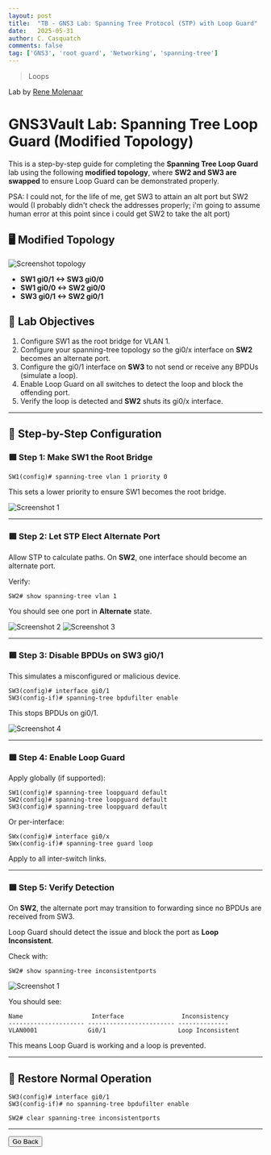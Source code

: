 ```yaml
---
layout: post
title:  "TB - GNS3 Lab: Spanning Tree Protocol (STP) with Loop Guard"
date:   2025-05-31
author: C. Casquatch
comments: false
tag: ['GNS3', 'root guard', 'Networking', 'spanning-tree']
---
```


> Loops

Lab by [Rene Molenaar](https://gns3vault.com/switching/spanning-tree-loop-guard)

# GNS3Vault Lab: Spanning Tree Loop Guard (Modified Topology)

This is a step-by-step guide for completing the **Spanning Tree Loop Guard** lab using the following **modified topology**, where **SW2 and SW3 are swapped** to ensure Loop Guard can be demonstrated properly. 

PSA: I could not, for the life of me, get SW3 to attain an alt port but SW2 would (I probably didn't check the addresses properly; i'm going to assume human error at this point since i could get SW2 to take the alt port) 

## 🖥️ Modified Topology

![Screenshot topology](/assets/images/GNS3/STPLoopGuard/topology.png)

- **SW1 gi0/1 <-> SW3 gi0/0**
- **SW1 gi0/0 <-> SW2 gi0/0**
- **SW3 gi0/1 <-> SW2 gi0/1**

## 🎯 Lab Objectives

1. Configure SW1 as the root bridge for VLAN 1.
2. Configure your spanning-tree topology so the gi0/x interface on **SW2** becomes an alternate port.
3. Configure the gi0/1 interface on **SW3** to not send or receive any BPDUs (simulate a loop).
4. Enable Loop Guard on all switches to detect the loop and block the offending port.
5. Verify the loop is detected and **SW2** shuts its gi0/x interface.

---

## 🔧 Step-by-Step Configuration

### 🟩 Step 1: Make SW1 the Root Bridge

```
SW1(config)# spanning-tree vlan 1 priority 0
```

This sets a lower priority to ensure SW1 becomes the root bridge.

![Screenshot 1](/assets/images/GNS3/STPLoopGuard/sw1spantree.png)

---

### 🟩 Step 2: Let STP Elect Alternate Port

Allow STP to calculate paths. On **SW2**, one interface should become an alternate port.

Verify:

```
SW2# show spanning-tree vlan 1
```

You should see one port in **Alternate** state.

![Screenshot 2](/assets/images/GNS3/STPLoopGuard/sw2spantree.png)
![Screenshot 3](/assets/images/GNS3/STPLoopGuard/sw3spantree.png)

---

### 🟩 Step 3: Disable BPDUs on SW3 gi0/1

This simulates a misconfigured or malicious device.

```
SW3(config)# interface gi0/1
SW3(config-if)# spanning-tree bpdufilter enable
```

This stops BPDUs on gi0/1.

![Screenshot 4](/assets/images/GNS3/STPLoopGuard/sw3bpdufilterenable.png)

---

### 🟩 Step 4: Enable Loop Guard

Apply globally (if supported):

```
SW1(config)# spanning-tree loopguard default
SW2(config)# spanning-tree loopguard default
SW3(config)# spanning-tree loopguard default
```

Or per-interface:

```
SWx(config)# interface gi0/x
SWx(config-if)# spanning-tree guard loop
```

Apply to all inter-switch links.

---

### 🟩 Step 5: Verify Detection

On **SW2**, the alternate port may transition to forwarding since no BPDUs are received from SW3.

Loop Guard should detect the issue and block the port as **Loop Inconsistent**.

Check with:

```
SW2# show spanning-tree inconsistentports
```
![Screenshot 1](/assets/images/GNS3/STPLoopGuard/sw2inconsistentport.png)

You should see:

```
Name                   Interface                Inconsistency
--------------------- ------------------------ --------------
VLAN0001              Gi0/1                    Loop Inconsistent
```

This means Loop Guard is working and a loop is prevented.

---

## 🧹 Restore Normal Operation

```
SW3(config)# interface gi0/1
SW3(config-if)# no spanning-tree bpdufilter enable

SW2# clear spanning-tree inconsistentports
```

---

<button onclick="history.back()">Go Back</button>
